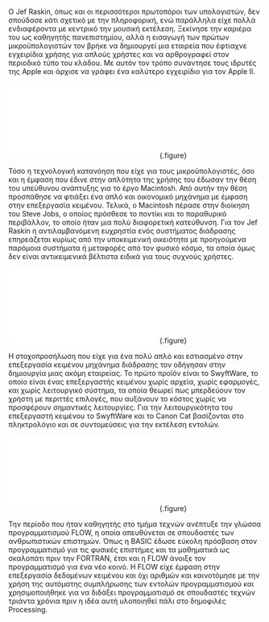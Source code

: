 Ο Jef Raskin, όπως και οι περισσότεροι πρωτοπόροι των υπολογιστών, δεν σπούδασε κάτι σχετικό με την πληροφορική, ενώ παράλληλα είχε πολλά ενδιαφέροντα με κεντρικό την μουσική εκτέλεση. Ξεκίνησε την καριέρα του ως καθηγητής πανεπιστημίου, αλλά η εισαγωγή των πρώτων μικροϋπολογιστών τον βρήκε να δημιουργεί μια εταιρεία που έφτιαχνε εγχειρίδια χρήσης για απλούς χρήστες και να αρθρογραφεί στον περιοδικό τύπο του κλάδου. Με αυτόν τον τρόπο συνάντησε τους ιδρυτές της Apple και άρχισε να γράφει ένα καλύτερο εγχειρίδιο για τον Apple II.

![](raskin-profile.md){.figure}

Τόσο η τεχνολογική κατανόηση που είχε για τους μικροϋπολογιστές, όσο και η έμφαση που έδινε στην απλότητα της χρήσης του έδωσαν την θέση του υπεύθυνου ανάπτυξης για το έργο Macintosh. Από αυτήν την θέση προσπάθησε να φτιάξει ένα απλό και οικονομικό μηχάνημα με έμφαση στην επεξεργασία κειμένου. Τελικά, ο Macintosh πέρασε στην διοίκηση του Steve Jobs, ο οποίος πρόσθεσε το ποντίκι και το παραθυρικό περιβάλλον, το οποίο ήταν μια πολύ διαφορετική κατεύθυνση. Για τον Jef Raskin η αντιλαμβανόμενη ευχρηστία ενός συστήματος διάδρασης επηρεάζεται κυρίως από την υποκειμενική οικειότητα με προηγούμενα παρόμοια συστήματα ή μεταφορές από τον φυσικό κόσμο, τα οποία όμως δεν είναι αντικειμενικά βέλτιστα ειδικά για τους συχνούς χρήστες.

![](swyftware.md){.figure}

Η στοχοπροσήλωση που είχε για ένα πολύ απλό και εστιασμένο στην επεξεργασία κειμένου μηχάνημα διάδρασης τον οδήγησαν στην δημιουργία μιας ακόμη εταιρείας. Το πρώτο προϊόν είναι το SwyftWare, το οποίο είναι ένας επεξεργαστής κειμένου χωρίς αρχεία, χωρίς εφαρμογές, και χωρίς λειτουργικό σύστημα, τα οποία θεωρεί πως μπερδεύουν τον χρήστη με περιττές επιλογές, που αυξάνουν το κόστος χωρίς να προσφέρουν σημαντικές λειτουργίες. Για την λειτουργικότητα του επεξεργαστή κειμένου το SwyftWare και το Canon Cat βασίζονται στο πληκτρολόγιο και σε συντομεύσεις για την εκτέλεση εντολών.

![](canon-cat.md){.figure}

Την περίοδο που ήταν καθηγητής στο τμήμα τεχνών ανέπτυξε την γλώσσα προγραμματισμού FLOW, η οποία απευθύνεται σε σπουδαστές των ανθρωπιστικών επιστημών. Όπως η BASIC έδωσε εύκολη πρόσβαση στον προγραμματισμό για τις φυσικές επιστήμες και τα μαθηματικά ως σκαλοπάτι πριν την FORTRAN, έτσι και η FLOW άνοιξε τον προγραμματισμό για ένα νέο κοινό. Η FLOW είχε έμφαση στην επεξεργασία δεδομένων κειμένου και όχι αριθμών και καινοτόμησε με την χρήση της αυτόματης συμπλήρωσης των εντολών προγραμματισμού και χρησιμοποιήθηκε για να διδάξει προγραμματισμό σε σπουδαστές τεχνών τριάντα χρόνια πριν η ιδέα αυτή υλοποιηθεί πάλι στο δημοφιλές Processing.



